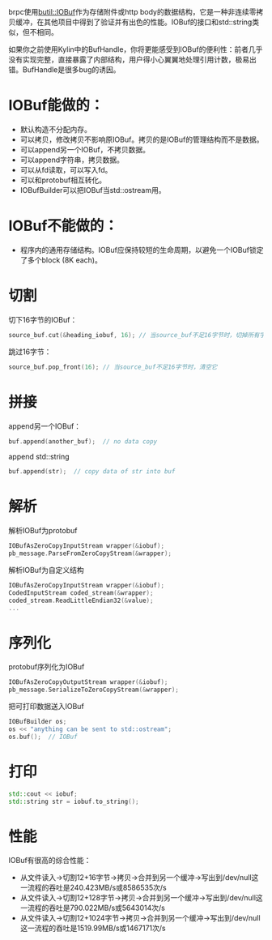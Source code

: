brpc使用[butil::IOBuf](https://github.com/brpc/brpc/blob/master/src/butil/iobuf.h)作为存储附件或http body的数据结构，它是一种非连续零拷贝缓冲，在其他项目中得到了验证并有出色的性能。IOBuf的接口和std::string类似，但不相同。

如果你之前使用Kylin中的BufHandle，你将更能感受到IOBuf的便利性：前者几乎没有实现完整，直接暴露了内部结构，用户得小心翼翼地处理引用计数，极易出错。BufHandle是很多bug的诱因。

# IOBuf能做的：

- 默认构造不分配内存。
- 可以拷贝，修改拷贝不影响原IOBuf。拷贝的是IOBuf的管理结构而不是数据。
- 可以append另一个IOBuf，不拷贝数据。
- 可以append字符串，拷贝数据。
- 可以从fd读取，可以写入fd。
- 可以和protobuf相互转化。
- IOBufBuilder可以把IOBuf当std::ostream用。

# IOBuf不能做的：

- 程序内的通用存储结构。IOBuf应保持较短的生命周期，以避免一个IOBuf锁定了多个block (8K each)。

# 切割

切下16字节的IOBuf：

```c++
source_buf.cut(&heading_iobuf, 16); // 当source_buf不足16字节时，切掉所有字节。
```

跳过16字节：

```c++
source_buf.pop_front(16); // 当source_buf不足16字节时，清空它
```

# 拼接

append另一个IOBuf：

```c++
buf.append(another_buf);  // no data copy
```

append std::string

```c++
buf.append(str);  // copy data of str into buf
```

# 解析

解析IOBuf为protobuf

```c++
IOBufAsZeroCopyInputStream wrapper(&iobuf);
pb_message.ParseFromZeroCopyStream(&wrapper);
```

解析IOBuf为自定义结构

```c++
IOBufAsZeroCopyInputStream wrapper(&iobuf);
CodedInputStream coded_stream(&wrapper);
coded_stream.ReadLittleEndian32(&value);
...
```

# 序列化

protobuf序列化为IOBuf

```c++
IOBufAsZeroCopyOutputStream wrapper(&iobuf);
pb_message.SerializeToZeroCopyStream(&wrapper);
```

把可打印数据送入IOBuf

```c++
IOBufBuilder os;
os << "anything can be sent to std::ostream";
os.buf();  // IOBuf
```

# 打印

```c++
std::cout << iobuf;
std::string str = iobuf.to_string();
```

# 性能

IOBuf有很高的综合性能：

- 从文件读入->切割12+16字节->拷贝->合并到另一个缓冲->写出到/dev/null这一流程的吞吐是240.423MB/s或8586535次/s
- 从文件读入->切割12+128字节->拷贝->合并到另一个缓冲->写出到/dev/null这一流程的吞吐是790.022MB/s或5643014次/s
- 从文件读入->切割12+1024字节->拷贝->合并到另一个缓冲->写出到/dev/null这一流程的吞吐是1519.99MB/s或1467171次/s
